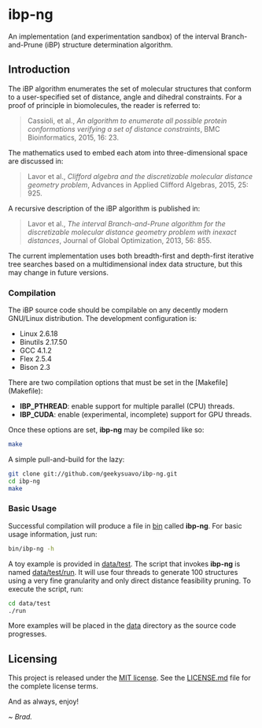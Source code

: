 
# ibp-ng

An implementation (and experimentation sandbox) of the interval
Branch-and-Prune (iBP) structure determination algorithm.

## Introduction

The iBP algorithm enumerates the set of molecular structures that conform
to a user-specified set of distance, angle and dihedral constraints. For
a proof of principle in biomolecules, the reader is referred to:

> Cassioli, et al., _An algorithm to enumerate all possible protein
> conformations verifying a set of distance constraints_,
> BMC Bioinformatics, 2015, 16: 23.

The mathematics used to embed each atom into three-dimensional space are
discussed in:

> Lavor et al., _Clifford algebra and the discretizable molecular distance
> geometry problem_, Advances in Applied Clifford Algebras,
> 2015, 25: 925.

A recursive description of the iBP algorithm is published in:

> Lavor et al., _The interval Branch-and-Prune algorithm for the
> discretizable molecular distance geometry problem with inexact
> distances_, Journal of Global Optimization, 2013, 56: 855.

The current implementation uses both breadth-first and depth-first iterative
tree searches based on a multidimensional index data structure, but this may
change in future versions.

### Compilation

The iBP source code should be compilable on any decently modern
GNU/Linux distribution. The development configuration is:

 * Linux 2.6.18
 * Binutils 2.17.50
 * GCC 4.1.2
 * Flex 2.5.4
 * Bison 2.3

There are two compilation options that must be set in the
[Makefile] (Makefile):

 * **IBP_PTHREAD**: enable support for multiple parallel (CPU) threads.
 * **IBP_CUDA**: enable (experimental, incomplete) support for GPU threads.

Once these options are set, **ibp-ng** may be compiled like so:

```bash
make
```

A simple pull-and-build for the lazy:

```bash
git clone git://github.com/geekysuavo/ibp-ng.git
cd ibp-ng
make
```

### Basic Usage

Successful compilation will produce a file in [bin](bin) called **ibp-ng**.
For basic usage information, just run:

```bash
bin/ibp-ng -h
```

A toy example is provided in [data/test](data/test). The script that invokes
**ibp-ng** is named [data/test/run](data/test/run). It will use four threads
to generate 100 structures using a very fine granularity and only direct
distance feasibility pruning. To execute the script, run:

```bash
cd data/test
./run
```

More examples will be placed in the [data](data) directory as the source
code progresses.

## Licensing

This project is released under the
[MIT license](https://opensource.org/licenses/MIT). See the
[LICENSE.md](LICENSE.md) file for the complete license terms.

And as always, enjoy!

*~ Brad.*

